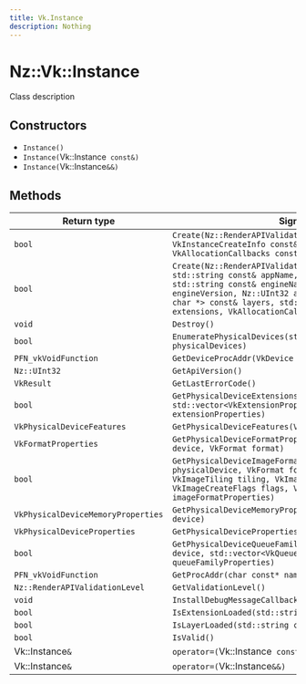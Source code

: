 ```yaml
---
title: Vk.Instance
description: Nothing
---
```


# Nz::Vk::Instance

Class description

## Constructors

- `Instance()`
- `Instance(`Vk::Instance` const&)`
- `Instance(`Vk::Instance`&&)`

## Methods

| Return type | Signature |
| ----------- | --------- |
| `bool` | `Create(Nz::RenderAPIValidationLevel validationLevel, VkInstanceCreateInfo const& createInfo, VkAllocationCallbacks const* allocator)` |
| `bool` | `Create(Nz::RenderAPIValidationLevel validationLevel, std::string const& appName, Nz::UInt32 appVersion, std::string const& engineName, Nz::UInt32 engineVersion, Nz::UInt32 apiVersion, std::vector<const char *> const& layers, std::vector<const char *> const& extensions, VkAllocationCallbacks const* allocator)` |
| `void` | `Destroy()` |
| `bool` | `EnumeratePhysicalDevices(std::vector<VkPhysicalDevice>* physicalDevices)` |
| `PFN_vkVoidFunction` | `GetDeviceProcAddr(VkDevice device, char const* name)` |
| `Nz::UInt32` | `GetApiVersion()` |
| `VkResult` | `GetLastErrorCode()` |
| `bool` | `GetPhysicalDeviceExtensions(VkPhysicalDevice device, std::vector<VkExtensionProperties>* extensionProperties)` |
| `VkPhysicalDeviceFeatures` | `GetPhysicalDeviceFeatures(VkPhysicalDevice device)` |
| `VkFormatProperties` | `GetPhysicalDeviceFormatProperties(VkPhysicalDevice device, VkFormat format)` |
| `bool` | `GetPhysicalDeviceImageFormatProperties(VkPhysicalDevice physicalDevice, VkFormat format, VkImageType type, VkImageTiling tiling, VkImageUsageFlags usage, VkImageCreateFlags flags, VkImageFormatProperties* imageFormatProperties)` |
| `VkPhysicalDeviceMemoryProperties` | `GetPhysicalDeviceMemoryProperties(VkPhysicalDevice device)` |
| `VkPhysicalDeviceProperties` | `GetPhysicalDeviceProperties(VkPhysicalDevice device)` |
| `bool` | `GetPhysicalDeviceQueueFamilyProperties(VkPhysicalDevice device, std::vector<VkQueueFamilyProperties>* queueFamilyProperties)` |
| `PFN_vkVoidFunction` | `GetProcAddr(char const* name)` |
| `Nz::RenderAPIValidationLevel` | `GetValidationLevel()` |
| `void` | `InstallDebugMessageCallback()` |
| `bool` | `IsExtensionLoaded(std::string const& extensionName)` |
| `bool` | `IsLayerLoaded(std::string const& layerName)` |
| `bool` | `IsValid()` |
| Vk::Instance`&` | `operator=(`Vk::Instance` const&)` |
| Vk::Instance`&` | `operator=(`Vk::Instance`&&)` |
